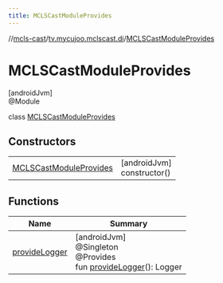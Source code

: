 ```yaml
---
title: MCLSCastModuleProvides
---
```

//[mcls-cast](../../../index.html)/[tv.mycujoo.mclscast.di](../index.html)/[MCLSCastModuleProvides](index.html)



# MCLSCastModuleProvides



[androidJvm]\
@Module



class [MCLSCastModuleProvides](index.html)



## Constructors


| | |
|---|---|
| [MCLSCastModuleProvides](-m-c-l-s-cast-module-provides.html) | [androidJvm]<br>constructor() |


## Functions


| Name | Summary |
|---|---|
| [provideLogger](provide-logger.html) | [androidJvm]<br>@Singleton<br>@Provides<br>fun [provideLogger](provide-logger.html)(): Logger |

